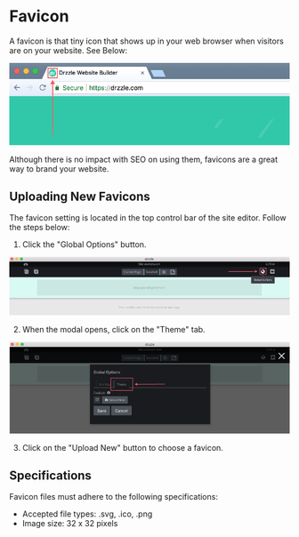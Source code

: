 # Favicon

A favicon is that tiny icon that shows up in your web browser when visitors are on your website. See Below:

![favicon in browser](./favicon-example.png)

Although there is no impact with SEO on using them, favicons are a great way to brand your website.

## Uploading New Favicons
The favicon setting is located in the top control bar of the site editor. Follow the steps below:

1) Click the "Global Options" button.

![favicon open](./favicon-top.png)

2) When the modal opens, click on the "Theme" tab.

![theme tab](./theme-tab.png)

3) Click on the "Upload New" button to choose a favicon.

## Specifications

Favicon files must adhere to the following specifications:

- Accepted file types: .svg, .ico, .png
- Image size: 32 x 32 pixels
